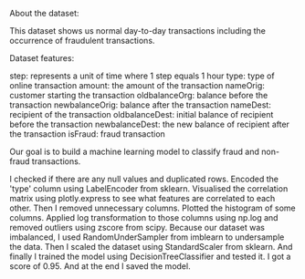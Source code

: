 About the dataset:

This dataset shows us normal day-to-day transactions including the occurrence of fraudulent transactions.

Dataset features:

step: represents a unit of time where 1 step equals 1 hour
type: type of online transaction
amount: the amount of the transaction
nameOrig: customer starting the transaction
oldbalanceOrg: balance before the transaction
newbalanceOrig: balance after the transaction
nameDest: recipient of the transaction
oldbalanceDest: initial balance of recipient before the transaction
newbalanceDest: the new balance of recipient after the transaction
isFraud: fraud transaction

Our goal is to build a machine learning model to classify fraud and non-fraud transactions.

I checked if there are any null values and duplicated rows. Encoded the 'type' column using LabelEncoder from sklearn.
Visualised the correlation matrix using plotly.express to see what features are correlated to each other. 
Then I removed unnecessary columns. Plotted the histogram of some columns.
Applied log transformation to those columns using np.log and removed outliers using zscore from scipy.
Because our dataset was imbalanced, I used RandomUnderSampler from imblearn to undersample the data.
Then I scaled the dataset using StandardScaler from sklearn.
And finally I trained the model using DecisionTreeClassifier and tested it. I got a score of 0.95.
And at the end I saved the model.
